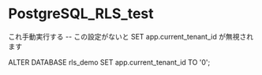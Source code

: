 # PostgreSQL_RLS_test

これ手動実行する
-- この設定がないと SET app.current_tenant_id が無視されます

ALTER DATABASE rls_demo SET app.current_tenant_id TO '0';
